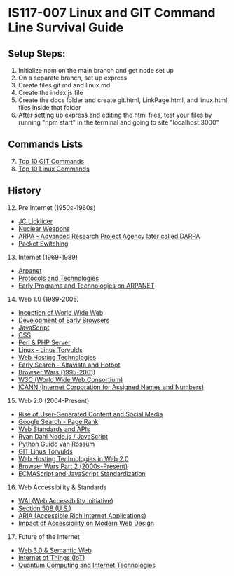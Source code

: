 # IS117-007 Linux and GIT Command Line Survival Guide

## Setup Steps:

1. Initialize npm on the main branch and get node set up
2. On a separate branch, set up express
3. Create files git.md and linux.md
4. Create the index.js file
5. Create the docs folder and create git.html, LinkPage.html, and linux.html files inside that folder
6. After setting up express and editing the html files, test your files by running "npm start" in the terminal and going to site "localhost:3000"

## Commands Lists

7. [Top 10 GIT Commands](infoFiles/git.md)
8. [Top 10 Linux Commands](infoFiles/linux.md)

## History

12. Pre Internet (1950s-1960s)
- [JC Licklider](infoFiles/JC.md)
- [Nuclear Weapons](infoFiles/Nuclear.md)
- [ARPA - Advanced Research Project Agency later called DARPA](infoFiles/ARPA.md)
- [Packet Switching](infoFiles/PS.md)

13. Internet (1969-1989)
- [Arpanet](infoFiles/Arpanet.md)
- [Protocols and Technologies](infoFiles/VCBK.md)
- [Early Programs and Technologies on ARPANET](infoFiles/EPTA.md)

14. Web 1.0 (1989-2005)
- [Inception of World Wide Web](infoFiles/WORLDWW.md)
- [Development of Early Browsers](infoFiles/EarlyBrowsers.md)
- [JavaScript](infoFiles/JS.md)
- [CSS](infoFiles/CSS.md)
- [Perl & PHP Server](infoFiles/PPHP.md)
- [Linux - Linus Torvulds](infoFiles/LinuxHis.md)
- [Web Hosting Technologies](infoFiles/WHT.md)
- [Early Search - Altavista and Hotbot](infoFiles/EarlySearch.md)
- [Browser Wars (1995-2001)](infoFiles/BrowserWars.md)
- [W3C (World Wide Web Consortium)](infoFiles/W3C.md)
- [ICANN (Internet Corporation for Assigned Names and Numbers)](infoFiles/ICANN.md)

15. Web 2.0 (2004-Present)
- [Rise of User-Generated Content and Social Media](infoFiles/SocMed.md)
- [Google Search - Page Rank](infoFiles/PageRank.md)
- [Web Standards and APIs](infoFiles/WebStand.md)
- [Ryan Dahl Node.js / JavaScript](infoFiles/RD.md)
- [Python Guido van Rossum](infoFiles/PGVR.md)
- [GIT Linus Torvulds](infoFiles/GITHis.md)
- [Web Hosting Technologies in Web 2.0](infoFiles/WHT2.md)
- [Browser Wars Part 2 (2000s-Present)](infoFiles/BWars2.md)
- [ECMAScript and JavaScript Standardization](infoFiles/ECMAScript.md)

16. Web Accessibility & Standards
- [WAI (Web Accessibility Initiative)](infoFiles/WAI.md)
- [Section 508 (U.S.)](infoFiles/Sect508.md)
- [ARIA (Accessible Rich Internet Applications)](infoFiles/ARIA.md)
- [Impact of Accessibility on Modern Web Design](infoFiles/AccMWD.md)

17. Future of the Internet
- [Web 3.0 & Semantic Web](infoFiles/SemWeb.md)
- [Internet of Things (IoT)](infoFiles/IOT.md)
- [Quantum Computing and Internet Technologies](infoFiles/QuantumComp.md)